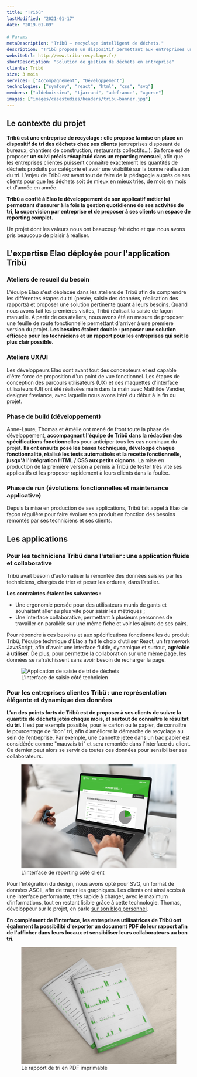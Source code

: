 ```yaml
---
title: "Tribü"
lastModified: "2021-01-17"
date: "2019-01-09"

# Params
metaDescription: "Tribü — recyclage intelligent de déchets."
description: "Tribü propose un dispositif permettant aux entreprises un recyclage intelligent de leurs déchets."
websiteUrl: http://www.tribu-recyclage.fr/
shortDescription: "Solution de gestion de déchets en entreprise"
clients: Tribü
size: 3 mois
services: ["Accompagnement", "Développement"]
technologies: ["symfony", "react", "html", "css", "svg"]
members: ["aldeboissieu", "tjarrand", "adefrance", "xgorse"]
images: ["images/casestudies/headers/tribu-banner.jpg"]
---
```


## Le contexte du projet

**Tribü est une entreprise de recyclage : elle propose la mise en place un dispositif de tri des déchets chez ses clients** (entreprises disposant de bureaux, chantiers de construction, restaurants collectifs…). Sa force est de proposer **un suivi précis récapitulé dans un reporting mensuel**, afin que les entreprises clientes puissent connaître exactement les quantités de déchets produits par catégorie et avoir une visibilité sur la bonne réalisation du tri. L'enjeu de Tribü est avant tout de faire de la pédagogie auprès de ses clients pour que les déchets soit de mieux en mieux triés, de mois en mois et d'année en année.

**Tribü a confié à Elao le développement de son applicatif métier lui permettant d’assurer à la fois la gestion quotidienne de ses activités de tri, la supervision par entreprise et de proposer à ses clients un espace de reporting complet.**

Un projet dont les valeurs nous ont beaucoup fait écho et que nous avons pris beaucoup de plaisir à réaliser.

## L'expertise Elao déployée pour l'application Tribü

### Ateliers de recueil du besoin
L'équipe Elao s'est déplacée dans les ateliers de Tribü afin de comprendre les différentes étapes du tri (pesée, saisie des données, réalisation des rapports) et proposer une solution pertinente quant à leurs besoins. Quand nous avons fait les premières visites, Tribü réalisait la saisie de façon manuelle.
À partir de ces ateliers, nous avons été en mesure de proposer une feuille de route fonctionnelle permettant d'arriver à une première version du projet.
**Les besoins étaient double : proposer une solution efficace pour les techniciens et un rapport pour les entreprises qui soit le plus clair possible.**

### Ateliers UX/UI
Les développeurs Elao sont avant tout des concepteurs et est capable d'être force de proposition d'un point de vue fonctionnel.
Les étapes de conception des parcours utilisateurs (UX) et des maquettes d'interface utilisateurs (UI) ont été réalisées main dans la main avec Mathilde Vandier, designer freelance, avec laquelle nous avons itéré du début à la fin du projet.

### Phase de build (développement)
Anne-Laure, Thomas et Amélie ont mené de front toute la phase de développement, **accompagnant l'équipe de Tribü dans la rédaction des spécifications fonctionnelles** pour anticiper tous les cas nominaux du projet. **Ils ont ensuite posé les bases techniques, développé chaque fonctionnalité, réalisé les tests automatisés et la recette fonctionnelle, jusqu'à l'intégration HTML / CSS aux petits oignons.** La mise en production de la première version a permis à Tribü de tester très vite ses applicatifs et les proposer rapidement à leurs clients dans la foulée.

### Phase de run (évolutions fonctionnelles et maintenance applicative)
Depuis la mise en production de ses applications, Tribü fait appel à Elao de façon régulière pour faire évoluer son produit en fonction des besoins remontés par ses techniciens et ses clients.


## Les applications

### Pour les techniciens Tribü dans l'atelier : une application fluide et collaborative

Tribü avait besoin d'automatiser la remontée des données saisies par les techniciens, chargés de trier et peser les ordures, dans l’atelier.

**Les contraintes étaient les suivantes :**

* Une ergonomie pensée pour des utilisateurs munis de gants et souhaitant aller au plus vite pour saisir les métriques ;
* Une interface collaborative, permettant à plusieurs personnes de travailler en parallèle sur une même fiche et voir les ajouts de ses pairs.

Pour répondre à ces besoins et aux spécifications fonctionnelles du produit Tribü, l'équipe technique d'Elao a fait le choix d’utiliser React, un framework JavaScript, afin d'avoir une interface fluide, dynamique et surtout, **agréable à utiliser**. De plus, pour permettre la collaboration sur une même page, les données se rafraîchissent sans avoir besoin de recharger la page.

<figure>
    <img src="images/casestudies/tribu-saisie.png" alt="Application de saisie de tri de déchets">
    <figcaption>
      <span class="figure__legend">L'interface de saisie côté technicien</span>
    </figcaption>
</figure>

### Pour les entreprises clientes Tribü : une représentation élégante et dynamique des données

**L’un des points forts de Tribü est de proposer à ses clients de suivre la quantité de déchets jetés chaque mois, et surtout de connaître le résultat du tri.** Il est par exemple possible, pour le carton ou le papier, de connaître le pourcentage de “bon” tri, afin d’améliorer la démarche de recyclage au sein de l’entreprise. Par exemple, une cannette jetée dans un bac papier est considérée comme "mauvais tri" et sera remontée dans l'interface du client. Ce dernier peut alors se servir de toutes ces données pour sensibiliser ses collaborateurs.

<figure>
    <img src="images/casestudies/tribu-reporting.png" alt="Rapport de tri de déchets">
    <figcaption>
      <span class="figure__legend">L'interface de reporting côté client</span>
    </figcaption>
</figure>

Pour  l’intégration du design, nous avons opté pour SVG, un format de données ASCII, afin de tracer les graphiques. Les clients ont ainsi accès à une interface performante, très rapide à charger, avec le maximum d’informations, tout en restant lisible grâce à cette technologie. Thomas, développeur sur le projet, en parle [sur son blog personnel](https://thomas.jarrand.fr/blog/symfony-twig-svg/).

**En complément de l'interface, les entreprises utilisatrices de Tribü ont également la possibilité d'exporter un document PDF de leur rapport afin de l'afficher dans leurs locaux et sensibiliser leurs collaborateurs au bon tri.**

<figure>
    <img src="images/casestudies/tribu-reporting-pdf.png" alt="Rapport de tri de déchets en PDF imprimable">
    <figcaption>
      <span class="figure__legend">Le rapport de tri en PDF imprimable</span>
    </figcaption>
</figure>
